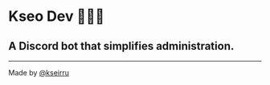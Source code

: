 # Kseo Dev 🍄🍄🍄

## A Discord bot that simplifies administration.

<hr>

Made by [@kseirru](https://discord.com/users/222392036387454978)
